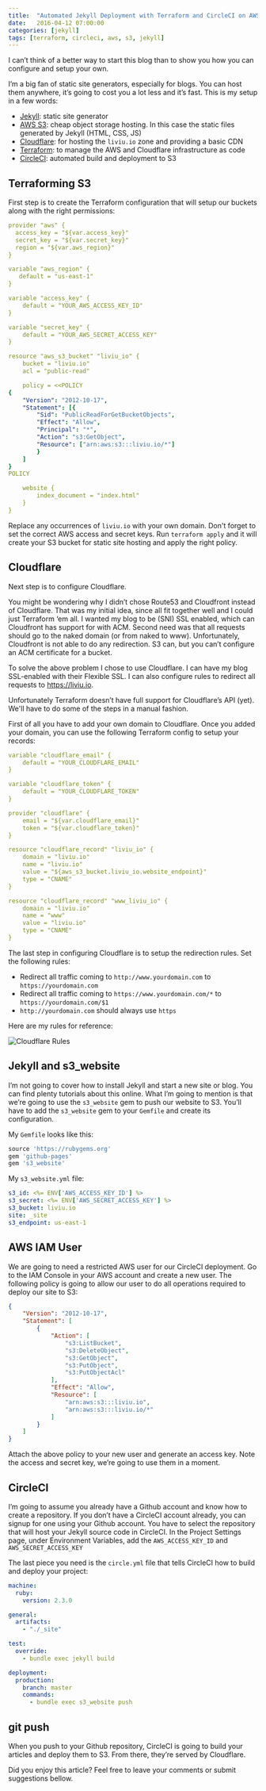 ```yaml
---
title:  "Automated Jekyll Deployment with Terraform and CircleCI on AWS S3 and Cloudflare"
date:   2016-04-12 07:00:00
categories: [jekyll]
tags: [terraform, circleci, aws, s3, jekyll]
---
```

I can’t think of a better way to start this blog than to show you how you can configure and setup your own.

I’m a big fan of static site generators, especially for blogs. You can host them anywhere, it’s going to cost you a lot less and it’s fast. This is my setup in a few words:

* [Jekyll][jekyll]: static site generator
* [AWS S3][aws-s3]: cheap object storage hosting. In this case the static files generated by Jekyll (HTML, CSS, JS)
* [Cloudflare][cloudflare]: for hosting the `liviu.io` zone and providing a basic CDN
* [Terraform][terraform]: to manage the AWS and Cloudflare infrastructure as code
* [CircleCI][circleci]: automated build and deployment to S3

## Terraforming S3

First step is to create the Terraform configuration that will setup our buckets along with the right permissions:

```yaml
provider "aws" {
  access_key = "${var.access_key}"
  secret_key = "${var.secret_key}"
  region = "${var.aws_region}"
}

variable "aws_region" {
   default = "us-east-1"
}

variable "access_key" {
    default = "YOUR_AWS_ACCESS_KEY_ID"
}

variable "secret_key" {
    default = "YOUR_AWS_SECRET_ACCESS_KEY"
}

resource "aws_s3_bucket" "liviu_io" {
    bucket = "liviu.io"
    acl = "public-read"

    policy = <<POLICY
{
    "Version": "2012-10-17",
    "Statement": [{
        "Sid": "PublicReadForGetBucketObjects",
        "Effect": "Allow",
        "Principal": "*",
        "Action": "s3:GetObject",
        "Resource": ["arn:aws:s3:::liviu.io/*"]
        }
    ]
}
POLICY

    website {
        index_document = "index.html"
    }
}
```

Replace any occurrences of `liviu.io` with your own domain. Don't forget to set the correct AWS access and secret keys. Run `terraform apply` and it will create your S3 bucket for static site hosting and apply the right policy.

## Cloudflare

Next step is to configure Cloudflare.

You might be wondering why I didn’t chose Route53 and Cloudfront instead of Cloudflare. That was my initial idea, since all  fit together well and I could just Terraform ‘em all. I wanted my blog to be (SNI) SSL enabled, which can Cloudfront has support for with ACM. Second need was that all requests should go to the naked domain (or from naked to www). Unfortunately, Cloudfront is not able to do any redirection. S3 can, but you can’t configure an ACM certificate for a bucket.

To solve the above problem I chose to use Cloudflare. I can have my blog SSL-enabled with their Flexible SSL. I can also configure rules to redirect all requests to https://liviu.io.

Unfortunately Terraform doesn’t have full support for Cloudflare’s API (yet). We'll have to do some of the steps in a manual fashion.

First of all you have to add your own domain to Cloudflare. Once you added your domain, you can use the following Terraform config to setup your records:

```yaml
variable "cloudflare_email" {
    default = "YOUR_CLOUDFLARE_EMAIL"
}

variable "cloudflare_token" {
    default = "YOUR_CLOUDFLARE_TOKEN"
}

provider "cloudflare" {
    email = "${var.cloudflare_email}"
    token = "${var.cloudflare_token}"
}

resource "cloudflare_record" "liviu_io" {
    domain = "liviu.io"
    name = "liviu.io"
    value = "${aws_s3_bucket.liviu_io.website_endpoint}"
    type = "CNAME"
}

resource "cloudflare_record" "www_liviu_io" {
    domain = "liviu.io"
    name = "www"
    value = "liviu.io"
    type = "CNAME"
}
```

The last step in configuring Cloudflare is to setup the redirection rules. Set the following rules:

* Redirect all traffic coming to `http://www.yourdomain.com` to `https://yourdomain.com`
* Redirect all traffic coming to `https://www.yourdomain.com/*` to `https://yourdomain.com/$1`
* `http://yourdomain.com` should always use `https`

Here are my rules for reference:

![Cloudflare Rules][cf-rules]

## Jekyll and s3_website

I’m not going to cover how to install Jekyll and start a new site or blog. You can find plenty tutorials about this online. What I’m going to mention is that we’re going to use the `s3_website` gem to push our website to S3. You’ll have to add the `s3_website` gem to your `Gemfile` and create its configuration.

My `Gemfile` looks like this:

```ruby
source 'https://rubygems.org'
gem 'github-pages'
gem 's3_website'
```

My `s3_website.yml` file:

```yaml
s3_id: <%= ENV['AWS_ACCESS_KEY_ID'] %>
s3_secret: <%= ENV['AWS_SECRET_ACCESS_KEY'] %>
s3_bucket: liviu.io
site: _site
s3_endpoint: us-east-1
```

## AWS IAM User

We are going to need a restricted AWS user for our CircleCI deployment. Go to the IAM Console in your AWS account and create a new user. The following policy is going to allow our user to do all operations required to deploy our site to S3:

```json
{
    "Version": "2012-10-17",
    "Statement": [
        {
            "Action": [
                "s3:ListBucket",
                "s3:DeleteObject",
                "s3:GetObject",
                "s3:PutObject",
                "s3:PutObjectAcl"
            ],
            "Effect": "Allow",
            "Resource": [
                "arn:aws:s3:::liviu.io",
                "arn:aws:s3:::liviu.io/*"
            ]
        }
    ]
}
```

Attach the above policy to your new user and generate an access key. Note the access and secret key, we’re going to use them in a moment.

## CircleCI

I’m going to assume you already have a Github account and know how to create a repository. If you don’t have a CircleCI account already, you can signup for one using your Github account. You have to select the repository that will host your Jekyll source code in CircleCI. In the Project Settings page, under Environment Variables, add the `AWS_ACCESS_KEY_ID` and `AWS_SECRET_ACCESS_KEY`

The last piece you need is the `circle.yml` file that tells CircleCI how to build and deploy your project:

```yaml
machine:
  ruby:
    version: 2.3.0

general:
  artifacts:
    - "./_site"

test:
  override:
    - bundle exec jekyll build

deployment:
  production:
    branch: master
    commands:
      - bundle exec s3_website push
```

## git push

When you push to your Github repository, CircleCI is going to build your articles and deploy them to S3. From there, they’re served by Cloudflare.


Did you enjoy this article? Feel free to leave your comments or submit suggestions bellow.

[jekyll]:      http://jekyllrb.com
[cf-rules]:    https://liviu.io/images/articles/cf_rules.png
[aws-s3]:      https://aws.amazon.com/s3/
[cloudflare]:  https://www.cloudflare.com
[terraform]:   https://www.terraform.io
[circleci]:    https://circleci.com
